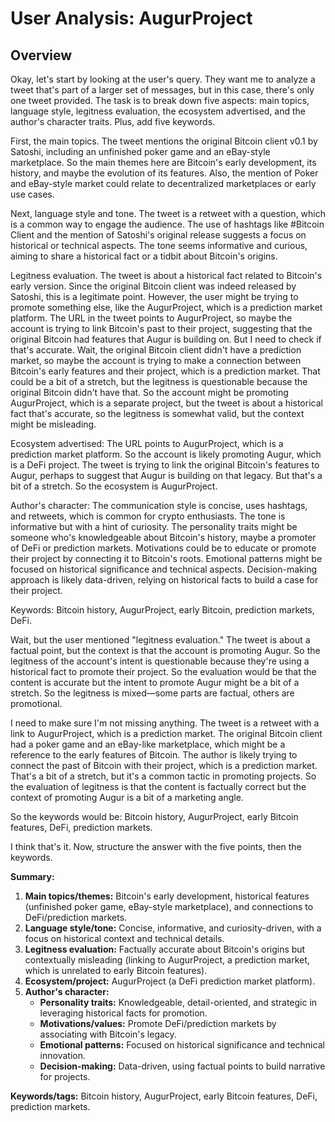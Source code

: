 # User Analysis: AugurProject

## Overview

<think>
Okay, let's start by looking at the user's query. They want me to analyze a tweet that's part of a larger set of messages, but in this case, there's only one tweet provided. The task is to break down five aspects: main topics, language style, legitness evaluation, the ecosystem advertised, and the author's character traits. Plus, add five keywords.

First, the main topics. The tweet mentions the original Bitcoin client v0.1 by Satoshi, including an unfinished poker game and an eBay-style marketplace. So the main themes here are Bitcoin's early development, its history, and maybe the evolution of its features. Also, the mention of Poker and eBay-style market could relate to decentralized marketplaces or early use cases.

Next, language style and tone. The tweet is a retweet with a question, which is a common way to engage the audience. The use of hashtags like #Bitcoin Client and the mention of Satoshi's original release suggests a focus on historical or technical aspects. The tone seems informative and curious, aiming to share a historical fact or a tidbit about Bitcoin's origins.

Legitness evaluation. The tweet is about a historical fact related to Bitcoin's early version. Since the original Bitcoin client was indeed released by Satoshi, this is a legitimate point. However, the user might be trying to promote something else, like the AugurProject, which is a prediction market platform. The URL in the tweet points to AugurProject, so maybe the account is trying to link Bitcoin's past to their project, suggesting that the original Bitcoin had features that Augur is building on. But I need to check if that's accurate. Wait, the original Bitcoin client didn't have a prediction market, so maybe the account is trying to make a connection between Bitcoin's early features and their project, which is a prediction market. That could be a bit of a stretch, but the legitness is questionable because the original Bitcoin didn't have that. So the account might be promoting AugurProject, which is a separate project, but the tweet is about a historical fact that's accurate, so the legitness is somewhat valid, but the context might be misleading.

Ecosystem advertised: The URL points to AugurProject, which is a prediction market platform. So the account is likely promoting Augur, which is a DeFi project. The tweet is trying to link the original Bitcoin's features to Augur, perhaps to suggest that Augur is building on that legacy. But that's a bit of a stretch. So the ecosystem is AugurProject.

Author's character: The communication style is concise, uses hashtags, and retweets, which is common for crypto enthusiasts. The tone is informative but with a hint of curiosity. The personality traits might be someone who's knowledgeable about Bitcoin's history, maybe a promoter of DeFi or prediction markets. Motivations could be to educate or promote their project by connecting it to Bitcoin's roots. Emotional patterns might be focused on historical significance and technical aspects. Decision-making approach is likely data-driven, relying on historical facts to build a case for their project.

Keywords: Bitcoin history, AugurProject, early Bitcoin, prediction markets, DeFi.

Wait, but the user mentioned "legitness evaluation." The tweet is about a factual point, but the context is that the account is promoting Augur. So the legitness of the account's intent is questionable because they're using a historical fact to promote their project. So the evaluation would be that the content is accurate but the intent to promote Augur might be a bit of a stretch. So the legitness is mixed—some parts are factual, others are promotional.

I need to make sure I'm not missing anything. The tweet is a retweet with a link to AugurProject, which is a prediction market. The original Bitcoin client had a poker game and an eBay-like marketplace, which might be a reference to the early features of Bitcoin. The author is likely trying to connect the past of Bitcoin with their project, which is a prediction market. That's a bit of a stretch, but it's a common tactic in promoting projects. So the evaluation of legitness is that the content is factually correct but the context of promoting Augur is a bit of a marketing angle.

So the keywords would be: Bitcoin history, AugurProject, early Bitcoin features, DeFi, prediction markets.

I think that's it. Now, structure the answer with the five points, then the keywords.
</think>

**Summary:**  
1. **Main topics/themes:** Bitcoin's early development, historical features (unfinished poker game, eBay-style marketplace), and connections to DeFi/prediction markets.  
2. **Language style/tone:** Concise, informative, and curiosity-driven, with a focus on historical context and technical details.  
3. **Legitness evaluation:** Factually accurate about Bitcoin's origins but contextually misleading (linking to AugurProject, a prediction market, which is unrelated to early Bitcoin features).  
4. **Ecosystem/project:** AugurProject (a DeFi prediction market platform).  
5. **Author's character:**  
   - **Personality traits:** Knowledgeable, detail-oriented, and strategic in leveraging historical facts for promotion.  
   - **Motivations/values:** Promote DeFi/prediction markets by associating with Bitcoin's legacy.  
   - **Emotional patterns:** Focused on historical significance and technical innovation.  
   - **Decision-making:** Data-driven, using factual points to build narrative for projects.  

**Keywords/tags:** Bitcoin history, AugurProject, early Bitcoin features, DeFi, prediction markets.